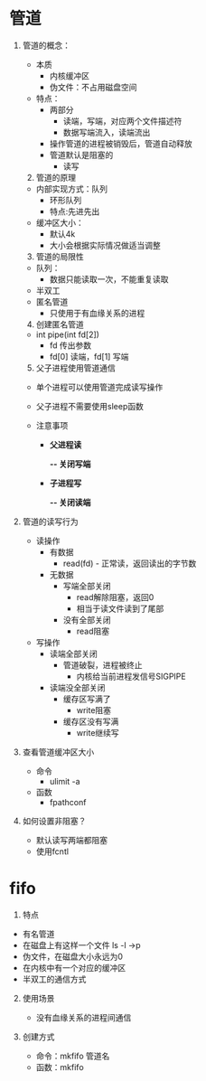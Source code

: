 # 管道

 1. 管道的概念：

    * 本质
      * 内核缓冲区
      * 伪文件：不占用磁盘空间
    * 特点：
      * 两部分
        * 读端，写端，对应两个文件描述符
        * 数据写端流入，读端流出
      * 操作管道的进程被销毁后，管道自动释放
      * 管道默认是阻塞的
        * 读写

	2. 管道的原理

    * 内部实现方式：队列
      * 环形队列
      * 特点:先进先出
    * 缓冲区大小：
      * 默认4k
      * 大小会根据实际情况做适当调整

	3. 管道的局限性

    * 队列：
      * 数据只能读取一次，不能重复读取
    * 半双工
    * 匿名管道
      * 只使用于有血缘关系的进程

	4. 创建匿名管道

    * int pipe(int fd[2])
      * fd  传出参数
      * fd[0] 读端，fd[1] 写端

	5. 父子进程使用管道通信

    * 单个进程可以使用管道完成读写操作

    * 父子进程不需要使用sleep函数

    * 注意事项

      * **父进程读**

        **-- 关闭写端**

      * **子进程写**

        **-- 关闭读端**

6. 管道的读写行为
   * 读操作
     * 有数据
       * read(fd) - 正常读，返回读出的字节数
     * 无数据
       * 写端全部关闭
         * read解除阻塞，返回0
         * 相当于读文件读到了尾部
       * 没有全部关闭
         * read阻塞
   * 写操作
     * 读端全部关闭
       * 管道破裂，进程被终止
         * 内核给当前进程发信号SIGPIPE
     * 读端没全部关闭
       * 缓存区写满了
         * write阻塞
       * 缓存区没有写满
         * write继续写
7. 查看管道缓冲区大小
   * 命令
     * ulimit -a
   * 函数
     * fpathconf
8. 如何设置非阻塞？
   * 默认读写两端都阻塞
   * 使用fcntl

# fifo

1.  特点
   * 有名管道
   * 在磁盘上有这样一个文件 ls -l ->p
   * 伪文件，在磁盘大小永远为0
   * 在内核中有一个对应的缓冲区
   * 半双工的通信方式
2. 使用场景
   * 没有血缘关系的进程间通信

3. 创建方式
   * 命令：mkfifo 管道名
   * 函数：mkfifo